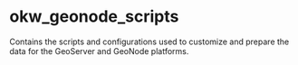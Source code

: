 # okw_geonode_scripts
Contains the scripts and configurations used to customize and prepare the data for the GeoServer and GeoNode platforms.
